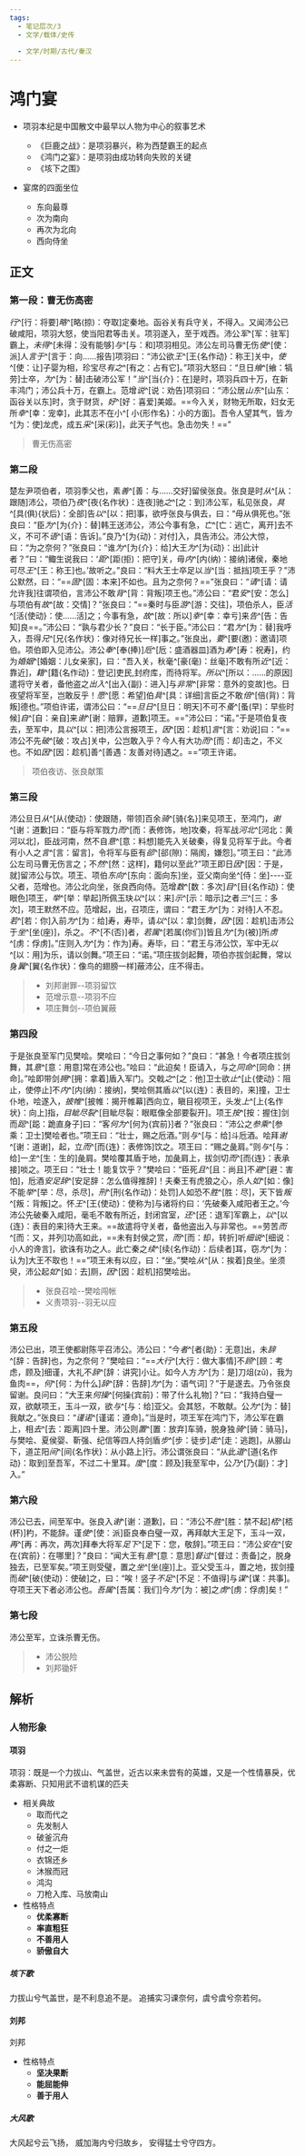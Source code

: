 ```yaml
---
tags:
  - 笔记层次/3
  - 文学/载体/史传
  
  - 文学/时期/古代/秦汉
---
```


# 鸿门宴

- 项羽本纪是中国散文中最早以人物为中心的叙事艺术
    - 《巨鹿之战》：是项羽暴兴，称为西楚霸王的起点
    - 《鸿门之宴》：是项羽由成功转向失败的关键
    - 《垓下之围》

- 宴席的四面坐位
    - 东向最尊
    - 次为南向
    - 再次为北向
    - 西向侍坐

## 正文

### 第一段：曹无伤高密

*行*^[行：将要]*略*^[略(掠)：夺取]定秦地。函谷关有兵守关，不得入。又闻沛公已破咸阳，项羽大怒，使当阳君等击关。项羽遂入，至于戏西。沛公*军*^[军：驻军]霸上，*未得*^[未得：没有能够]*与*^[与：和]项羽相见。沛公左司马曹无伤*使*^[使：派]人*言于*^[言于：向……报告]项羽曰：“沛公欲*王*^[王{名作动}：称王]关中，*使*^[使：让]子婴为相，珍宝尽*有之*^[有之：占有它]。”项羽大怒曰：“旦日*飨*^[飨：犒劳]士卒，*为*^[为：替]击破沛公军！”*当*^[当{介}：在]是时，项羽兵四十万，在新丰鸿门；沛公兵十万，在霸上。范增*说*^[说：劝告]项羽曰：“沛公居*山东*^[山东：函谷关以东]时，贪于财货，*好*^[好：喜爱]美姬。==今入关，财物无所取，妇女无所*幸*^[幸：宠幸]，此其志不在小^[ 小{形作名}：小的方面]。吾令人望其气，皆*为*^[为：使]龙虎，成五*采*^[采(彩)]，此天子气也。急击勿失！==”  

> 曹无伤高密

### 第二段

楚左尹项伯者，项羽季父也，素*善*^[善：与……交好]留侯张良。张良是时*从*^[从：跟随]沛公，项伯乃*夜*^[夜{名作状}：连夜]驰*之*^[之：到]沛公军，私见张良，*具*^[具(俱){状后}：全部]告*以*^[以：把]事，欲呼张良与俱去，曰：“毋从俱死也。”张良曰：“臣*为*^[为{介}：替]韩王送沛公，沛公今事有急，*亡*^[亡：逃亡，离开]去不义，不可不*语*^[语：告诉]。”良乃^[为{动}：对付]入，具告沛公。沛公大惊，曰：“为之奈何？”张良曰：“谁*为*^[为{介}：给]大王*为*^[为{动}：出]此计者？”曰：“鲰生说我曰：‘*距*^[距(拒)：把守]关，毋*内*^[内(纳)：接纳]诸侯，秦地可尽*王*^[王：称王]也。’故听之。”良曰：“料大王士卒足以*当*^[当：抵挡]项王乎？”沛公默然，曰：“==*固*^[固：本来]不如也。且为之奈何？==”张良曰：“*请*^[请：请允许我]往谓项伯，言沛公不敢*背*^[背：背叛]项王也。”沛公曰：“君*安*^[安：怎么]与项伯有*故*^[故：交情]？”张良曰：“==秦时与臣*游*^[游：交往]，项伯杀人，臣*活*^[活{使动}：使……活]之；今事有急，*故*^[故：所以]*幸*^[幸：幸亏]来*告*^[告：告知]良==。”沛公曰：“孰与君少长？”良曰：“长于臣。”沛公曰：“君*为*^[为：替]我呼入，吾得*兄*^[兄{名作状}：像对待兄长一样]事之。”张良出，*要*^[要(邀)：邀请]项伯。项伯即入见沛公。沛公*奉*^[奉(捧)]*卮*^[卮：盛酒器皿]酒为*寿*^[寿：祝寿]，约为*婚姻*^[婚姻：儿女亲家]，曰：“吾入关，秋毫^[豪(毫)：丝毫]不敢有所*近*^[近：靠近]，*籍*^[籍{名作动}：登记]吏民,封府库，而待将军。*所以*^[所以：……的原因]遣将守关者，备他盗之*出入*^[出入{副}：进入]与*非常*^[非常：意外的变故]也。日夜望将军至，岂敢反乎！*愿*^[愿：希望]伯*具*^[具：详细]言臣之不敢*倍*^[倍(背)：背叛]德也。”项伯许诺，谓沛公曰：“==*旦日*^[旦日：明天]不可不*蚤*^[蚤(早)：早些时候]*自*^[自：亲自]来*谢*^[谢：赔罪，道歉]项王。==”沛公曰：“诺。”于是项伯复夜去，至军中，具*以*^[以：把]沛公言报项王，*因*^[因：趁机]*言*^[言：劝说]曰：“==沛公不先*破*^[破：攻占]关中，公岂敢入乎？今人有大功*而*^[而：却]击之，不义也。不如*因*^[因：趁机]善^[善遇：友善对待]遇之。==”项王许诺。

> 项伯夜访、张良献策

### 第三段

沛公旦日*从*^[从{使动}：使跟随，带领]百余*骑*^[骑{名}]来见项王，至鸿门，*谢*^[谢：道歉]曰：“臣与将军戮力*而*^[而：表修饰，地]攻秦，将军战*河北*^[河北：黄河以北]，臣战河南，然不自*意*^[意：料想]能先入关破秦，得复见将军于此。今者有小人之*言*^[言：留言]，令将军与臣有*郤*^[郤(隙)：隔阂，嫌怨]。”项王曰：“此沛公左司马曹无伤言之；不*然*^[然：这样]，籍何以至此?”项王即日*因*^[因：于是，就]留沛公与饮。项王、项伯*东向*^[东向：面向东]坐，亚父南向坐^[侍：坐]----亚父者，范增也。沛公北向坐，张良西向侍。范增*数*^[数：多次]*目*^[目{名作动}：使眼色]项王，*举*^[举：举起]所佩玉玦*以*^[以：来]*示*^[示：暗示]之者*三*^[三：多次]，项王默然不应。范增起，出，召项庄，谓曰：“君王*为*^[为：对待]人不忍。*若*^[若：你]入前*为*^[为：给]寿，寿毕，请*以*^[以：拿]剑舞，*因*^[因：趁机]击沛公于*坐*^[坐(座)]，杀之。*不*^[不(否)]者，*若属*^[若属(你们)]皆且*为*^[为(被)]所*虏*^[虏：俘虏]。”庄则入*为*^[为：作为]寿。寿毕，曰：“君王与沛公饮，军中无*以*^[以：用]为乐，请以剑舞。”项王曰：“诺。”项庄拔剑起舞，项伯亦拔剑起舞，常以身*翼*^[翼{名作状}：像鸟的翅膀一样]蔽沛公，庄不得击。


> - 刘邦谢罪--项羽留饮
> - 范增示意--项羽不应
> - 项庄舞剑--项伯翼蔽
> 


### 第四段

于是张良至军门见樊哙。樊哙曰：“今日之事何如？”良曰：“甚急！今者项庄拔剑舞，其*意*^[意：用意]常在沛公也。”哙曰：“此迫矣！臣请入，与之*同命*^[同命：拼命]。”哙即带剑*拥*^[拥：拿着]盾入军门。交戟*之*^[之：他]卫士欲*止*^[止{使动}：阻止，使停止]不*内*^[内(纳)：接纳]，樊哙侧其盾*以*^[以{连}：表目的，来]撞，卫士仆地，哙遂入，*披帷*^[披帷：揭开帷幕]西向立，瞋目视项王，头发*上*^[上{名作状}：向上]指，*目眦尽裂*^[目眦尽裂：眼眶像全部要裂开]。项王*按*^[按：握住]剑而*跽*^[跽：跪直身子]曰：“客*何为*^[何为{宾前}]者？”张良曰：“沛公之*参乘*^[参乘：卫士]樊哙者也。”项王曰：“壮士，赐之卮酒。”则*与*^[与：给]斗卮酒。哙拜*谢*^[谢：道谢]，起，立*而*^[而{连}：表修饰]饮之。项王曰：“赐之彘肩。”则*与*^[与：给]一*生*^[生：生的]彘肩。樊哙覆其盾于地，加彘肩上，拔剑切*而*^[而{连}：表承接]啖之。项王曰：“壮士！能复饮乎？”樊哙曰：“臣死*且*^[且：尚且]不*避*^[避：害怕]，卮酒*安足辞*^[安足辞：怎么值得推辞]！夫秦王有虎狼之心，杀人*如*^[如：像]不能*举*^[举：尽，杀尽]，*刑*^[刑{名作动}：处罚]人如恐不*胜*^[胜：尽]，天下皆*叛*^[叛：背叛]之。怀*王*^[王{使动}：使称为]与诸将约曰：‘先破秦入咸阳者王之。’今沛公先破秦入咸阳，毫毛不敢有所近，封闭宫室，*还*^[还：退军]军霸上，*以*^[以{连}：表目的来]待大王来。==故遣将守关者，备他盗出入与非常也。==劳苦*而*^[而：又，并列]功高如此，==未有封侯之赏，*而*^[而：却，转折]听*细说*^[细说：小人的谗言]，欲诛有功之人。此亡秦之*续*^[续{名作动}：后续者]耳，窃*为*^[为：认为]大王不取也！==”项王未有以应，曰：“坐。”樊哙*从*^[从：挨着]良坐。坐须臾，沛公起*如*^[如：去]厕，*因*^[因：趁机]招樊哙出。

> - 张良召哙--樊哙闯帐
> - 义责项羽--羽无以应

### 第五段

沛公已出，项王使都尉陈平召沛公。沛公曰：“今*者*^[者{助}：无意]出，未*辞*^[辞：告辞]也，为之奈何？”樊哙曰：“==*大行*^[大行：做大事情]不*顾*^[顾：考虑，顾及]细谨，大礼不*辞*^[辞：讲究]小让。如今人方*为*^[为：是]刀俎(zǔ)，我为鱼肉==，*何*^[何：为什么]*辞*^[辞：告辞]*为*^[为：语气词]？”于是遂去。乃令张良留谢。良问曰：“大王来*何操*^[何操{宾前}：带了什么礼物]？”曰：“我持白璧一双，欲献项王，玉斗一双，欲*与*^[与：给]亚父。会其怒，不敢献。公*为*^[为：替]我献之。”张良曰：“*谨诺*^[谨诺：遵命]。”当是时，项王军在鸿门下，沛公军在霸上，相*去*^[去：距离]四十里。沛公则*置*^[置：放弃]车骑，脱身独*骑*^[骑：骑马]，与樊哙、夏侯婴、靳强、纪信等四人持剑盾*步*^[步：徒步]*走*^[走：逃跑]，从郦山下，道芷阳*间*^[间{名作状}：从小路上]行。沛公谓张良曰：“从此*道*^[道{名作动}：取到]至吾军，不过二十里耳。*度*^[度：顾及]我至军中，公*乃*^[乃{副}：才]入。”  

### 第六段

沛公已去，间至军中。张良入*谢*^[谢：道歉]，曰：“沛公不*胜*^[胜：禁不起]*桮*^[桮(杯)]杓，不能辞。谨*使*^[使：派]臣良奉白璧一双，再拜献大王足下，玉斗一双，*再*^[再：再次，两次]拜奉大将军*足下*^[足下：您，敬辞]。”项王曰：“沛公*安在*^[安在{宾前}：在哪里]？”良曰：“闻大王有*意*^[意：意思]*督过*^[督过：责备]之，脱身独去，已至军矣。”项王则受璧，置之*坐*^[坐(座)]上。亚父受玉斗，置之地，拔剑撞而*破*^[破{使动}：使破]之，曰：“唉！竖子*不足*^[不足：不值得]与*谋*^[谋：共事]。夺项王天下者必沛公也。*吾属*^[吾属：我们]今*为*^[为：被]之*虏*^[虏：俘虏]矣！”  


### 第七段
沛公至军，立诛杀曹无伤。

> - 沛公脱险
> - 刘邦锄奸

## 解析

### 人物形象

#### 项羽

项羽：既是一个力拔山、气盖世，近古以来未尝有的英雄，又是一个性情暴戾，优柔寡断、只知用武不谙机谋的匹夫
- 相关典故
    - 取而代之
    - 先发制人
    - 破釜沉舟
    - 付之一炬
    - 衣锦还乡
    - 沐猴而冠
    - 鸿沟
    - 刀枪入库、马放南山
- 性格特点
    - **优柔寡断**
    - **率直粗狂**
    - **不善用人**
    - **骄傲自大**

##### 垓下歌

力拔山兮气盖世，是不利息追不是。
追捕实习课奈何，虞兮虞兮奈若何。


#### 刘邦

刘邦
- 性格特点
    - **坚决果断**
    - **能屈能伸**
    - **善于用人**

##### 大风歌

大风起兮云飞扬，
威加海内兮归故乡，
安得猛士兮守四方。

